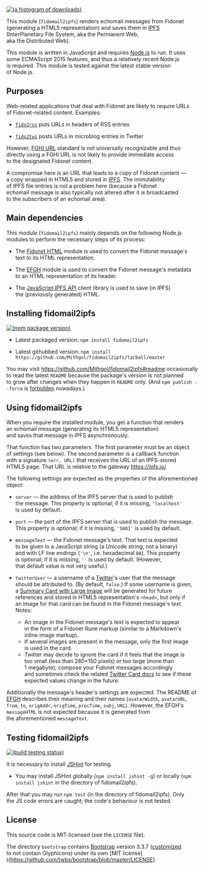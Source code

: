 [![(a histogram of downloads)](https://nodei.co/npm-dl/fidomail2ipfs.png?height=3)](https://npmjs.org/package/fidomail2ipfs)

This module (`fidomail2ipfs`) renders echomail messages from Fidonet (generating a HTML5 representation) and saves them in [IPFS](https://ipfs.io/) (InterPlanetary File System, aka the Permanent Web, aka the Distributed Web).

This module is written in JavaScript and requires [Node.js](http://nodejs.org/) to run. It uses some ECMAScript 2015 features, and thus a relatively recent Node.js is required. This module is tested against the latest stable version of Node.js.

## Purposes

Web-related applications that deal with Fidonet are likely to require URLs of Fidonet-related content. Examples:

* [`fido2rss`](https://github.com/Mithgol/fido2rss) puts URLs in headers of RSS entries

* [`fido2twi`](https://github.com/Mithgol/node-fido2twi) posts URLs in microblog entries in Twitter

However, [FGHI URL](https://github.com/Mithgol/FGHI-URL/) standard is not universally recognizable and thus directly using a FGHI URL is not likely to provide immediate access to the designated Fidonet content.

A compromise here is an URL that leads to a copy of Fidonet content — a copy wrapped in HTML5 and stored in [IPFS](https://ipfs.io/). The immutability of IPFS file entries is not a problem here (because a Fidonet echomail message is also typically not altered after it is broadcasted to the subscribers of an echomail area).

## Main dependencies

This module (`fidomail2ipfs`) mainly depends on the following Node.js modules to perform the necessary steps of its process:

* The [Fidonet HTML](https://github.com/Mithgol/node-fidonet-fidohtml) module is used to convert the Fidonet message's text to its HTML representation.

* The [EFGH](https://github.com/Mithgol/efgh/) module is used to convert the Fidonet message's metadata to an HTML representation of its header.

* The [JavaScript IPFS API](https://github.com/ipfs/js-ipfs/) client library is used to save (in IPFS) the (previously generated) HTML.

## Installing fidomail2ipfs

[![(npm package version)](https://nodei.co/npm/fidomail2ipfs.png?downloads=true&downloadRank=true)](https://npmjs.org/package/fidomail2ipfs)

* Latest packaged version: `npm install fidomail2ipfs`

* Latest githubbed version: `npm install https://github.com/Mithgol/fidomail2ipfs/tarball/master`

You may visit https://github.com/Mithgol/fidomail2ipfs#readme occasionally to read the latest `README` because the package's version is not planned to grow after changes when they happen in `README` only. (And `npm publish --force` is [forbidden](http://blog.npmjs.org/post/77758351673/no-more-npm-publish-f) nowadays.)

## Using fidomail2ipfs

When you require the installed module, you get a function that renders an echomail message (generating its HTML5 representation) and saves that message in IPFS asynchronously.

That function has two parameters. The first parameter must be an object of settings (see below). The second parameter is a callback function with a signature `(err, URL)` that receives the URL of an IPFS-stored HTML5 page. That URL is relative to the gateway https://ipfs.io/

The following settings are expected as the properties of the aforementioned object:

* `server` — the address of the IPFS server that is used to publish the message. This property is optional; if it is missing, `'localhost'` is used by default.

* `port` — the port of the IPFS server that is used to publish the message. This property is optional; if it is missing, `'5001'` is used by default.

* `messageText` — the Fidonet message's text. That text is expected to be given in a JavaScript string (a Unicode string, not a binary) and with LF line endings (`'\n'`, i.e. hexadecimal `0A`). This property is optional; if it is missing, `''` is used by default. (However, that default value is not very useful.)

* `twitterUser` — a username of a [Twitter](https://twitter.com/)'s user that the message should be attributed to. (By default, `false`.) If some username is given, a [Summary Card with Large Image](https://dev.twitter.com/cards/types/summary-large-image) will be generated for future references and stored in HTML5 representation's `<head>`, but only if an image for that card can be found in the Fidonet message's text. Notes:
   * An image in the Fidonet message's text is expected to appear in the form of a Fidonet Rune markup (similar to a Markdown's inline image markup).
   * If several images are present in the message, only the first image is used in the card.
   * Twitter may decide to ignore the card if it feels that the image is too small (less than 280×150 pixels) or too large (more than 1 megabyte); compose your Fidonet messages accordingly and sometimes check the related [Twitter Card docs](https://dev.twitter.com/cards/types/summary-large-image) to see if these expected values change in the future.

Additionally the message's header's settings are expected. The README of [EFGH](https://github.com/Mithgol/efgh/) describes their meaning and their names (`avatarWidth`, `avatarURL`, `from`, `to`, `origAddr`, `origTime`, `procTime`, `subj`, `URL`). However, the EFGH's `messageHTML` is not expected because it is generated from the aforementioned `messageText`.

## Testing fidomail2ipfs

[![(build testing status)](https://img.shields.io/travis/Mithgol/fidomail2ipfs/master.svg?style=plastic)](https://travis-ci.org/Mithgol/fidomail2ipfs)

It is necessary to install [JSHint](http://jshint.com/) for testing.

* You may install JSHint globally (`npm install jshint -g`) or locally (`npm install jshint` in the directory of fidomail2ipfs).

After that you may run `npm test` (in the directory of fidomail2ipfs). Only the JS code errors are caught; the code's behaviour is not tested.

## License

This source code is MIT-licensed (see the `LICENSE` file).

The directory `bootstrap` contains [Bootstrap](http://getbootstrap.com/) version 3.3.7 ([customized](http://getbootstrap.com/customize/) to not contain Glyphicons) under its own [MIT license]((https://github.com/twbs/bootstrap/blob/master/LICENSE).
